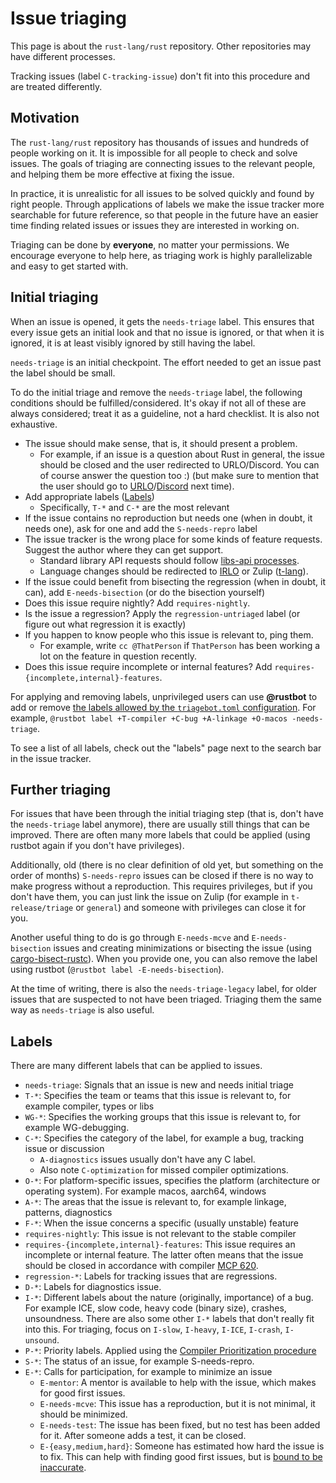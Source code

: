 # Issue triaging

This page is about the `rust-lang/rust` repository. Other repositories may have different processes.

Tracking issues (label `C-tracking-issue`) don't fit into this procedure and are treated differently.

## Motivation

The `rust-lang/rust` repository has thousands of issues and hundreds of people working on it.
It is impossible for all people to check and solve issues. The goals of triaging are connecting
issues to the relevant people, and helping them be more effective at fixing the issue.

In practice, it is unrealistic for all issues to be solved quickly and found by right people.
Through applications of labels we make the issue tracker more searchable for future reference,
so that people in the future have an easier time finding related issues or issues they are interested
in working on.

Triaging can be done by **everyone**, no matter your permissions. We encourage everyone to help here,
as triaging work is highly parallelizable and easy to get started with.

## Initial triaging

When an issue is opened, it gets the `needs-triage` label. This ensures that every issue gets an initial
look and that no issue is ignored, or that when it is ignored, it is at least visibly ignored by still having the label.

`needs-triage` is an initial checkpoint. The effort needed to get an issue past the label should be small.

To do the initial triage and remove the `needs-triage` label, the following conditions should be fulfilled/considered.
It's okay if not all of these are always considered; treat it as a guideline, not a hard checklist. It is also not exhaustive.

- The issue should make sense, that is, it should present a problem.
    - For example, if an issue is a question about Rust in general, the issue should be closed and the user redirected to URLO/Discord.
      You can of course answer the question too :) (but make sure to mention that the user should go to [URLO]/[Discord] next time).
- Add appropriate labels ([Labels](#labels))
    - Specifically, `T-*` and `C-*` are the most relevant
- If the issue contains no reproduction but needs one (when in doubt, it needs one), ask for one and add the `S-needs-repro` label
- The issue tracker is the wrong place for some kinds of feature requests. Suggest the author where they can get support.
    - Standard library API requests should follow [libs-api processes](https://std-dev-guide.rust-lang.org/development/feature-lifecycle.html).
    - Language changes should be redirected to [IRLO] or Zulip ([t-lang](https://rust-lang.zulipchat.com/#narrow/stream/213817-t-lang)).
- If the issue could benefit from bisecting the regression (when in doubt, it can), add `E-needs-bisection` (or do the bisection yourself)
- Does this issue require nightly? Add `requires-nightly`.
- Is the issue a regression? Apply the `regression-untriaged` label (or figure out what regression it is exactly)
- If you happen to know people who this issue is relevant to, ping them.
    - For example, write `cc @ThatPerson` if `ThatPerson` has been working a lot on the feature in question recently.
- Does this issue require incomplete or internal features? Add `requires-{incomplete,internal}-features`.

For applying and removing labels, unprivileged users can use **@rustbot** to add or remove
[the labels allowed by the `triagebot.toml` configuration](https://github.com/rust-lang/rust/blob/master/triagebot.toml).
For example, `@rustbot label +T-compiler +C-bug +A-linkage +O-macos -needs-triage`.

To see a list of all labels, check out the "labels" page next to the search bar in the issue tracker.

[URLO]: https://users.rust-lang.org
[IRLO]: https://internals.rust-lang.org/
[Discord]: https://discord.gg/rust-lang

## Further triaging

For issues that have been through the initial triaging step (that is, don't have the `needs-triage` label anymore), there are usually
still things that can be improved. There are often many more labels that could be applied (using rustbot again if you don't have privileges).

Additionally, old (there is no clear definition of old yet, but something on the order of months) `S-needs-repro` issues can be closed
if there is no way to make progress without a reproduction. This requires privileges, but if you don't have them, you can just link the issue
on Zulip (for example in `t-release/triage` or `general`) and someone with privileges can close it for you.

Another useful thing to do is go through `E-needs-mcve` and `E-needs-bisection` issues and creating minimizations or bisecting the issue
(using [cargo-bisect-rustc](`https://github.com/rust-lang/cargo-bisect-rustc`)). When you provide one, you can also remove the label
using rustbot (`@rustbot label -E-needs-bisection`).

At the time of writing, there is also the `needs-triage-legacy` label, for older issues that are suspected to not have been triaged.
Triaging them the same way as `needs-triage` is also useful.

## Labels

There are many different labels that can be applied to issues.

- `needs-triage`: Signals that an issue is new and needs initial triage
- `T-*`: Specifies the team or teams that this issue is relevant to, for example compiler, types or libs
- `WG-*`: Specifies the working groups that this issue is relevant to, for example WG-debugging.
- `C-*`: Specifies the category of the label, for example a bug, tracking issue or discussion
    - `A-diagnostics` issues usually don't have any C label.
    - Also note `C-optimization` for missed compiler optimizations.
- `O-*`: For platform-specific issues, specifies the platform (architecture or operating system). For example macos, aarch64, windows
- `A-*`: The areas that the issue is relevant to, for example linkage, patterns, diagnostics
- `F-*`: When the issue concerns a specific (usually unstable) feature
- `requires-nightly`: This issue is not relevant to the stable compiler
- `requires-{incomplete,internal}-features`: This issue requires an incomplete or internal feature. The latter often means that the issue
    should be closed in accordance with compiler [MCP 620](https://github.com/rust-lang/compiler-team/issues/620).
- `regression-*`: Labels for tracking issues that are regressions.
- `D-*`: Labels for diagnostics issue.
- `I-*`: Different labels about the nature (originally, importance) of a bug. For example ICE, slow code, heavy code (binary size), crashes, unsoundness.
  There are also some other `I-*` labels that don't really fit into this. For triaging, focus on `I-slow`, `I-heavy`, `I-ICE`, `I-crash`, `I-unsound`.
- `P-*`: Priority labels. Applied using the [Compiler Prioritization procedure](../compiler/prioritization.md)
- `S-*`: The status of an issue, for example S-needs-repro.
- `E-*`: Calls for participation, for example to minimize an issue 
    - `E-mentor`: A mentor is available to help with the issue, which makes for good first issues.
    - `E-needs-mcve`: This issue has a reproduction, but it is not minimal, it should be minimized.
    - `E-needs-test`: The issue has been fixed, but no test has been added for it. After someone adds a test, it can be closed.
    - `E-{easy,medium,hard}`: Someone has estimated how hard the issue is to fix. This can help with finding good first issues, but is [bound to be inaccurate](https://en.wikipedia.org/wiki/Curse_of_knowledge).

